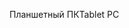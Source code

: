 <span data-ttu-id="7aa55-101">Планшетный ПК</span><span class="sxs-lookup"><span data-stu-id="7aa55-101">Tablet PC</span></span>